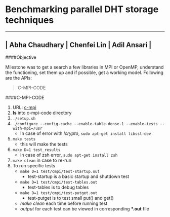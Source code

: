 Benchmarking parallel DHT storage techniques
====
---
| Abha Chaudhary  |  Chenfei Lin |  Adil Ansari |
----

####Objective

Milestone was to get a search a few libraries in MPI or OpenMP, understand the functioning, set them up and if possible, get a working model. Following are the APIs:

> C-MPI-CODE

####C-MPI-CODE
1. URL: [c-mpi](http://c-mpi.sourceforge.net) 
2. **ls** into c-mpi-code directory
3. `./setup.sh`
4. `./configure --config-cache --enable-table-dense-1 --enable-tests --with-mpi=/usr`
    + In case of error with *lcrypto*, `sudo apt-get install libssl-dev`
5. `make tests`
	+ this will make the tests
6. `make D=1 test_results`
	+ in case of zsh error, `sudo apt-get install zsh`
7. `make clean` in case to re-run
8. To run specific tests
    + `make D=1 test/cmpi/test-startup.out`
        + test-startup is a basic startup and shutdown test
    + `make D=1 test/cmpi/test-tables.out`
        + test-tables is to debug tables
    + `make D=1 test/cmpi/test-putget.out`
        + test-putget is to test small put() and get()
    + _make clean_ each time before running test
    + _output_ for each test can be viewed in corresponding __*.out__ file

